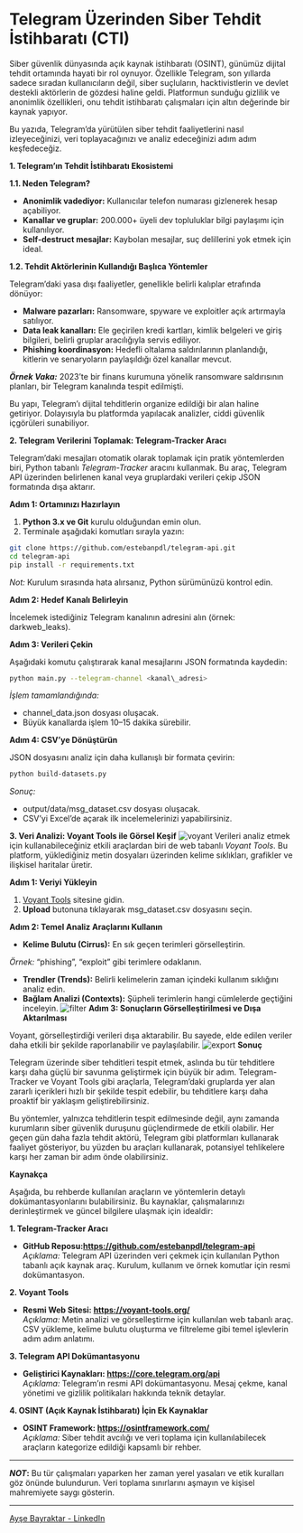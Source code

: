 # Telegram Üzerinden Siber Tehdit İstihbaratı (CTI)

Siber güvenlik dünyasında açık kaynak istihbaratı (OSINT), günümüz dijital tehdit ortamında hayati bir rol oynuyor. Özellikle Telegram, son yıllarda sadece sıradan kullanıcıların değil, siber suçluların, hacktivistlerin ve devlet destekli aktörlerin de gözdesi haline geldi. Platformun sunduğu gizlilik ve anonimlik özellikleri, onu tehdit istihbaratı çalışmaları için altın değerinde bir kaynak yapıyor.

Bu yazıda, Telegram’da yürütülen siber tehdit faaliyetlerini nasıl izleyeceğinizi, veri toplayacağınızı ve analiz edeceğinizi adım adım keşfedeceğiz.

**1. Telegram’ın Tehdit İstihbaratı Ekosistemi**

**1.1. Neden Telegram?**

- **Anonimlik vadediyor:** Kullanıcılar telefon numarası gizlenerek hesap açabiliyor.
- **Kanallar ve gruplar:** 200.000+ üyeli dev topluluklar bilgi paylaşımı için kullanılıyor.
- **Self-destruct mesajlar:** Kaybolan mesajlar, suç delillerini yok etmek için ideal.

**1.2. Tehdit Aktörlerinin Kullandığı Başlıca Yöntemler**

Telegram’daki yasa dışı faaliyetler, genellikle belirli kalıplar etrafında dönüyor:

- **Malware pazarları:** Ransomware, spyware ve exploitler açık artırmayla satılıyor.
- **Data leak kanalları:** Ele geçirilen kredi kartları, kimlik belgeleri ve giriş bilgileri, belirli gruplar aracılığıyla servis ediliyor.
- **Phishing koordinasyon:** Hedefli oltalama saldırılarının planlandığı, kitlerin ve senaryoların paylaşıldığı özel kanallar mevcut.

***Örnek Vaka:*** 2023’te bir finans kurumuna yönelik ransomware saldırısının planları, bir Telegram kanalında tespit edilmişti.

Bu yapı, Telegram’ı dijital tehditlerin organize edildiği bir alan haline getiriyor. Dolayısıyla bu platformda yapılacak analizler, ciddi güvenlik içgörüleri sunabiliyor.

**2. Telegram Verilerini Toplamak: Telegram-Tracker Aracı**

Telegram’daki mesajları otomatik olarak toplamak için pratik yöntemlerden biri, Python tabanlı *Telegram-Tracker* aracını kullanmak. Bu araç, Telegram API üzerinden belirlenen kanal veya gruplardaki verileri çekip JSON formatında dışa aktarır.

**Adım 1: Ortamınızı Hazırlayın**

1. **Python 3.x ve Git** kurulu olduğundan emin olun.
2. Terminale aşağıdaki komutları sırayla yazın:

```bash
git clone https://github.com/estebanpdl/telegram-api.git
cd telegram-api
pip install -r requirements.txt
```

*Not:* Kurulum sırasında hata alırsanız, Python sürümünüzü kontrol edin.

**Adım 2: Hedef Kanalı Belirleyin**

İncelemek istediğiniz Telegram kanalının adresini alın (örnek: darkweb\_leaks).

**Adım 3: Verileri Çekin**

Aşağıdaki komutu çalıştırarak kanal mesajlarını JSON formatında kaydedin:
```bash
python main.py --telegram-channel <kanal\_adresi>
```

*İşlem tamamlandığında:*

- channel\_data.json dosyası oluşacak.
- Büyük kanallarda işlem 10–15 dakika sürebilir.

**Adım 4: CSV’ye Dönüştürün**

JSON dosyasını analiz için daha kullanışlı bir formata çevirin:
```bash
python build-datasets.py
```
*Sonuç:*

- output/data/msg\_dataset.csv dosyası oluşacak.
- CSV’yi Excel’de açarak ilk incelemelerinizi yapabilirsiniz.

**3. Veri Analizi: Voyant Tools ile Görsel Keşif**
![voyant](/public/blogs/img/voyant.png)
Verileri analiz etmek için kullanabileceğiniz etkili araçlardan biri de web tabanlı *Voyant Tools*. Bu platform, yüklediğiniz metin dosyaları üzerinden kelime sıklıkları, grafikler ve ilişkisel haritalar üretir.

**Adım 1: Veriyi Yükleyin**

1. [Voyant Tools](https://voyant-tools.org/) sitesine gidin.
1. **Upload** butonuna tıklayarak msg\_dataset.csv dosyasını seçin.

**Adım 2: Temel Analiz Araçlarını Kullanın**

- **Kelime Bulutu (Cirrus):** En sık geçen terimleri görselleştirin.

*Örnek:* “phishing”, “exploit” gibi terimlere odaklanın.

- **Trendler (Trends):** Belirli kelimelerin zaman içindeki kullanım sıklığını analiz edin.
- **Bağlam Analizi (Contexts):** Şüpheli terimlerin hangi cümlelerde geçtiğini inceleyin.
![filter](/public/blogs/img/filter-word.png)
**Adım 3: Sonuçların Görselleştirilmesi ve Dışa Aktarılması**

Voyant, görselleştirdiği verileri dışa aktarabilir. Bu sayede, elde edilen veriler daha etkili bir şekilde raporlanabilir ve paylaşılabilir.
![export](/public/blogs/img/word-export.png)
**Sonuç**

Telegram üzerinde siber tehditleri tespit etmek, aslında bu tür tehditlere karşı daha güçlü bir savunma geliştirmek için büyük bir adım. Telegram-Tracker ve Voyant Tools gibi araçlarla, Telegram’daki gruplarda yer alan zararlı içerikleri hızlı bir şekilde tespit edebilir, bu tehditlere karşı daha proaktif bir yaklaşım geliştirebilirsiniz. 

Bu yöntemler, yalnızca tehditlerin tespit edilmesinde değil, aynı zamanda kurumların siber güvenlik duruşunu güçlendirmede de etkili olabilir. Her geçen gün daha fazla tehdit aktörü, Telegram gibi platformları kullanarak faaliyet gösteriyor, bu yüzden bu araçları kullanarak, potansiyel tehlikelere karşı her zaman bir adım önde olabilirsiniz.

**Kaynakça**

Aşağıda, bu rehberde kullanılan araçların ve yöntemlerin detaylı dokümantasyonlarını bulabilirsiniz. Bu kaynaklar, çalışmalarınızı derinleştirmek ve güncel bilgilere ulaşmak için idealdir:

**1. Telegram-Tracker Aracı**

- **GitHub Reposu:<https://github.com/estebanpdl/telegram-api>**\
  *Açıklama:* Telegram API üzerinden veri çekmek için kullanılan Python tabanlı açık kaynak araç. Kurulum, kullanım ve örnek komutlar için resmi dokümantasyon.

**2. Voyant Tools**

- **Resmi Web Sitesi: <https://voyant-tools.org/>**\
  *Açıklama:* Metin analizi ve görselleştirme için kullanılan web tabanlı araç. CSV yükleme, kelime bulutu oluşturma ve filtreleme gibi temel işlevlerin adım adım anlatımı.

**3. Telegram API Dokümantasyonu**

- **Geliştirici Kaynakları: <https://core.telegram.org/api>**\
  *Açıklama:* Telegram’ın resmi API dokümantasyonu. Mesaj çekme, kanal yönetimi ve gizlilik politikaları hakkında teknik detaylar.

**4. OSINT (Açık Kaynak İstihbaratı) İçin Ek Kaynaklar**

- **OSINT Framework: <https://osintframework.com/>**\
  *Açıklama:* Siber tehdit avcılığı ve veri toplama için kullanılabilecek araçların kategorize edildiği kapsamlı bir rehber.
-----
***NOT*:** Bu tür çalışmaları yaparken her zaman yerel yasaları ve etik kuralları göz önünde bulundurun. Veri toplama sınırlarını aşmayın ve kişisel mahremiyete saygı gösterin.

-----
[Ayşe Bayraktar - LinkedIn](https://www.linkedin.com/in/aysebyrktr/)
